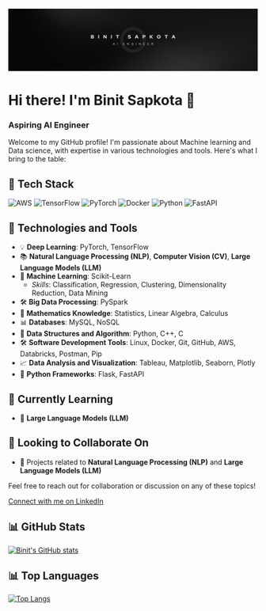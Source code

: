 ![Banner](https://github.com/MrBinit/MrBinit/blob/main/Black%20Gradient%20Minimalist%20Corporate%20Business%20Personal%20Profile%20New%20LinkedIn%20Banner.png)

# Hi there! I'm Binit Sapkota 👋

### Aspiring AI Engineer

Welcome to my GitHub profile! I'm passionate about Machine learning and Data science, with expertise in various technologies and tools. Here's what I bring to the table:

## 🔧 Tech Stack
![AWS](https://img.shields.io/badge/AWS-232F3E?style=for-the-badge&logo=amazon-aws&logoColor=FF9900)
![TensorFlow](https://img.shields.io/badge/TensorFlow-FF6F00?style=for-the-badge&logo=tensorflow&logoColor=white)
![PyTorch](https://img.shields.io/badge/PyTorch-EE4C2C?style=for-the-badge&logo=pytorch&logoColor=white)
![Docker](https://img.shields.io/badge/Docker-2496ED?style=for-the-badge&logo=docker&logoColor=white)
![Python](https://img.shields.io/badge/Python-3776AB?style=for-the-badge&logo=python&logoColor=white)
![FastAPI](https://img.shields.io/badge/FastAPI-009688?style=for-the-badge&logo=fastapi&logoColor=white)

## 🔧 Technologies and Tools
- 💡 **Deep Learning**: PyTorch, TensorFlow
- 📚 **Natural Language Processing (NLP)**, **Computer Vision (CV)**, **Large Language Models (LLM)**
- 🤖 **Machine Learning**: Scikit-Learn
  - *Skills*: Classification, Regression, Clustering, Dimensionality Reduction, Data Mining
- 🛠️ **Big Data Processing**: PySpark
- 🧮 **Mathematics Knowledge**: Statistics, Linear Algebra, Calculus
- 📊 **Databases**: MySQL, NoSQL
- 🧠 **Data Structures and Algorithm**: Python, C++, C
- 🛠️ **Software Development Tools**: Linux, Docker, Git, GitHub, AWS, Databricks, Postman, Pip
- 📈 **Data Analysis and Visualization**: Tableau, Matplotlib, Seaborn, Plotly
- 🐍 **Python Frameworks**: Flask, FastAPI

## 🌱 Currently Learning
- 🚀 **Large Language Models (LLM)**

## 👯 Looking to Collaborate On
- 🤝 Projects related to **Natural Language Processing (NLP)** and **Large Language Models (LLM)**

Feel free to reach out for collaboration or discussion on any of these topics!

[Connect with me on LinkedIn](https://www.linkedin.com/in/mrbinit/)

## 📊 GitHub Stats
[![Binit's GitHub stats](https://github-readme-stats.vercel.app/api?username=MrBinit)](https://github.com/MrBinit/github-readme-stats)

## 📊 Top Languages
[![Top Langs](https://github-readme-stats.vercel.app/api/top-langs/?username=MrBinit&layout=compact)](https://github.com/MrBinit/github-readme-stats)
